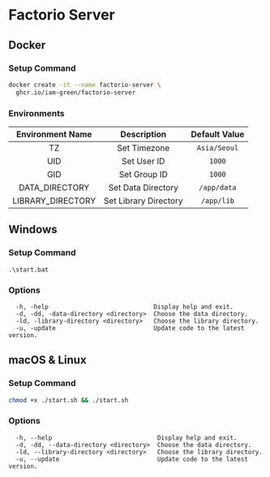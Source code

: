 # Factorio Server 

## Docker

### Setup Command

```bash
docker create -it --name factorio-server \
  ghcr.io/iam-green/factorio-server
```

### Environments

| Environment Name  |      Description      | Default Value |
| :---------------: | :-------------------: | :-----------: |
|        TZ         |     Set Timezone      | `Asia/Seoul`  |
|        UID        |      Set User ID      |    `1000`     |
|        GID        |     Set Group ID      |    `1000`     |
|  DATA_DIRECTORY   |  Set Data Directory   |  `/app/data`  |
| LIBRARY_DIRECTORY | Set Library Directory |  `/app/lib`   |

## Windows

### Setup Command

```batch
.\start.bat
```

### Options

```
  -h, -help                             Display help and exit.
  -d, -dd, -data-directory <directory>  Choose the data directory.
  -ld, -library-directory <directory>   Choose the library directory.
  -u, -update                           Update code to the latest version.
```

## macOS & Linux

### Setup Command

```bash
chmod +x ./start.sh && ./start.sh
```

### Options

```
  -h, --help                             Display help and exit.
  -d, -dd, --data-directory <directory>  Choose the data directory.
  -ld, --library-directory <directory>   Choose the library directory.
  -u, --update                           Update code to the latest version.
```
